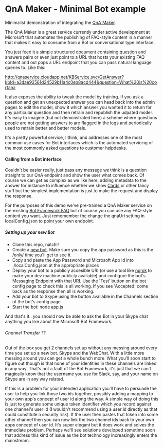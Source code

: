 # QnA Maker - Minimal Bot example

Minimalist demonstration of integrating the [QnA Maker](http://qnamaker.botframework.com).

The QnA Maker is a great service currently under active development at Microsoft that automates the 
publishing of FAQ-style content in a manner that makes it easy to consume from a Bot or 
conversational type interface.

You just feed it a simple structured document containing question and answers pairs or even just 
point to a URL that hosts your existing FAQ content and out pops a URL endpoint that you can pass 
natural language queries to. Like this:

  http://qnaservice.cloudapp.net/KBService.svc/GetAnswer?kbId=a3dae93561d24529b11a4c0eb8acd444&question=What%20is%20cortana

It also exposes the ability to tweak the model by training. If you ask a question and get an 
unexpected answer you can head back into the admin pages to edit the model, show it which answer 
you wanted it to return for any particular question and then retrain and republish the udpated 
model. It's easy to imagine (but not demonstrated here) a scheme where questions people are 
not getting answers to are flagged in the logs and periodically used to retrain better and better 
models.

It's a pretty powerful service, I think, and addresses one of the most common use cases for Bot 
interfaces which is the automated servicing of the most commonly asked questions to customer 
helpdesks.

#### Calling from a Bot interface

Couldn't be easier really, just pass any message we think is a question straight to our QnA endpoint and show the user what comes back. Of course we can get as complex as we like here, adding metadata to the answer for instance to influence whether we show [Cards](https://docs.botframework.com/en-us/node/builder/chat-reference/classes/_botbuilder_d_.herocard.html) or other fancy stuff but the 
simplest implementation is just to make the request and display the response.

For the purposes of this demo we've pre-trained a QnA Maker service on the existing 
[Bot Framework FAQ](https://docs.botframework.com/en-us/faq/) but of course you can use any
FAQ-style content you want. Just rememember the change the qnaUri setting in localConfig.json 
to point your own endpoint.

##### Setting up your new Bot

 - Clone this repo, natch!!
 - Create a [new bot](https://dev.botframework.com/bots/new). Make sure you copy the app password as this is the /only/ time you'll get to see it.
 - Copy and paste the App Password and Microsoft App Id into ./localConfig.json at the appropriate places
 - Deploy your bot to a publicly accesible URI (or use a tool like [ngrok](https://ngrok.com/) to
make your dev machine publicly available) and configure the bot's Messaging Endpoint with that URI. Use the 'Test' button on the bot config page to check this is all working. If you see 'Accepted' come back as the response then all is working.
 - Add your bot to Skype using the button available in the Channels section of the bot's config page
 - Start the bot: node app.js

And that's it.. you should now be able to ask the Bot in your Skype chat anything you like about the Microsoft Bot Framework.

###### Channel Transfer ??

Out of the box you get 2 channels set up without any messing around every time you set up a new bot. Skype and the WebChat. With a little more messing around you can get a whole bunch more. What you'll soon start to figure out though is that none of your identities in these channels are linked in any way. That's not a fault of the Bot Framework, it's just that we can't magically know that the username you use for Slack, say, and your name on Skype are in any way related. 

If this is a problem for your intended application you'll have to persuade the user to help you link those two ids together, possibly adding a mapping to your own app's concept of user id along the way. A simple way of doing this is just to generate some unique token identifier which you record against one channel's user id (I wouldn't recommend using a user id directly as that could constitute a security risk). If the user then pastes that token into some other channel then you can now link the two channel ids back to your own apps concept of user id. It's super elegant but it does work and solves the immediate problem. Perhaps we'll see solutions developed sometime soon that address this kind of issue as the bot technology increasingly enters the mainstream.
